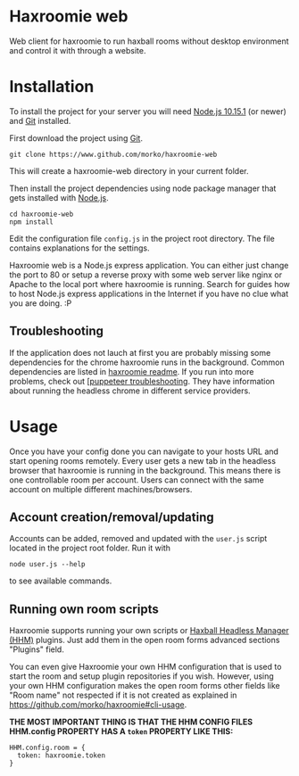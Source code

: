 # Haxroomie web

Web client for haxroomie to run haxball rooms without desktop environment and control it with through a website.

# Installation

To install the project for your server you will need [Node.js 10.15.1](https://nodejs.org/en/) (or newer) and [Git](https://git-scm.com/) installed.

First download the project using [Git](https://git-scm.com/).
```
git clone https://www.github.com/morko/haxroomie-web
```
This will create a haxroomie-web directory in your current folder.

Then install the project dependencies using node package manager that gets installed with [Node.js](https://nodejs.org/en/).
```
cd haxroomie-web
npm install
```

Edit the configuration file `config.js` in the project root directory. The file contains explanations for the settings.

Haxroomie web is a Node.js express application. You can either just change the port to 80 or setup a reverse proxy with some web server like nginx or Apache to the local port where haxroomie is running. Search for guides how to host Node.js express applications in the Internet if you have no clue what you are doing. :P

## Troubleshooting

If the application does not lauch at first you are probably missing some dependencies for the chrome haxroomie runs in the background. Common dependencies are listed in [haxroomie readme](https://github.com/morko/haxroomie#troubleshooting). If you run into more problems, check out [[puppeteer troubleshooting](https://github.com/GoogleChrome/puppeteer/blob/master/docs/troubleshooting.md). They have information about running the headless chrome in different service providers.

# Usage

Once you have your config done you can navigate to your hosts URL and start opening rooms remotely. Every user gets a new tab in the headless browser that haxroomie is running in the background. This means there is one controllable room per account. Users can connect with the same account on multiple different machines/browsers.

## Account creation/removal/updating

Accounts can be added, removed and updated with the `user.js` script located in the project root folder. Run it with
```
node user.js --help
```
to see available commands.

## Running own room scripts

Haxroomie supports running your own scripts or [Haxball Headless Manager (HHM)](https://github.com/saviola777/haxball-headless-manager) plugins. Just add them in the open room forms advanced sections "Plugins" field. 

You can even give Haxroomie your own HHM configuration that is used to start the room and setup plugin repositories if you wish. However, using your own HHM configuration makes the open room forms other fields like "Room name" not respected if it is not created as explained in https://github.com/morko/haxroomie#cli-usage.

**THE MOST IMPORTANT THING IS THAT THE HHM CONFIG FILES HHM.config PROPERTY HAS A `token` PROPERTY LIKE THIS:**
```
HHM.config.room = {
  token: haxroomie.token
}
```